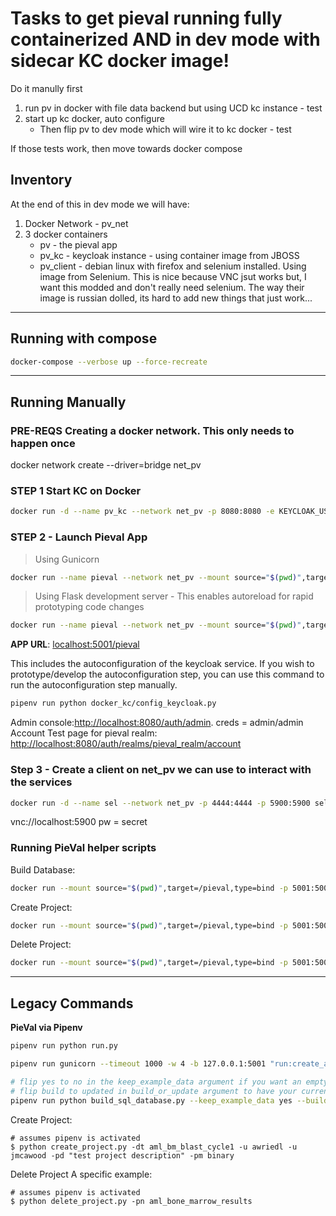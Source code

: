 # Tasks to get pieval running fully containerized AND in dev mode with sidecar KC docker image!

Do it manully first
1. run pv in docker with file data backend but using UCD kc instance - test
1. start up kc docker, auto configure
    - Then flip pv to dev mode which will wire it to kc docker - test

If those tests work, then move towards docker compose

## Inventory
At the end of this in dev mode we will have:
1. Docker Network - pv_net
1. 3 docker containers
    - pv - the pieval app
    - pv_kc - keycloak instance - using container image from JBOSS
    - pv_client - debian linux with firefox and selenium installed.  Using image from Selenium.  This is nice because VNC jsut works but, I want this modded and don't really need selenium.  The way their image is russian dolled, its hard to add new things that just work...

---
## Running with compose
```sh
docker-compose --verbose up --force-recreate
```

--- 
## Running Manually

### PRE-REQS Creating a docker network.  This only needs to happen once
docker network create --driver=bridge net_pv


### STEP 1 Start KC on Docker
```sh
docker run -d --name pv_kc --network net_pv -p 8080:8080 -e KEYCLOAK_USER=admin -e KEYCLOAK_PASSWORD=admin jboss/keycloak:11.0.2
```

### STEP 2 - Launch Pieval App
> Using Gunicorn
```sh
docker run --name pieval --network net_pv --mount source="$(pwd)",target=/pieval,type=bind -p 5001:5001 ariedl/pieval:v1.0.0 gunicorn --timeout 1000 -w 4 -b 0.0.0.0:5001 "run:create_app()"
```
> Using Flask development server - This enables autoreload for rapid prototyping code changes
```sh
docker run --name pieval --network net_pv --mount source="$(pwd)",target=/pieval,type=bind -p 5001:5001 ariedl/pieval:v1.0.0 python run.py
```
**APP URL**: [localhost:5001/pieval](http://localhost:5001/pieval)

This includes the autoconfiguration of the keycloak service.  If you wish to prototype/develop the autoconfiguration step, you can use this command to run the autoconfiguration step manually.
```sh
pipenv run python docker_kc/config_keycloak.py
```
Admin console:[http://localhost:8080/auth/admin](http://localhost:8080/auth/admin).  creds = admin/admin
Account Test page for pieval realm: [http://localhost:8080/auth/realms/pieval_realm/account](http://localhost:8080/auth/realms/pieval_realm/account)



### Step 3 - Create a client on net_pv we can use to interact with the services
```sh
docker run -d --name sel --network net_pv -p 4444:4444 -p 5900:5900 selenium/standalone-firefox-debug
```

vnc://localhost:5900  pw = secret



### Running PieVal helper scripts
Build Database:
```sh
docker run --mount source="$(pwd)",target=/pieval,type=bind -p 5001:5001 ariedl/pieval:v1.0.0 python build_sql_database.py --keep_example_data yes --build_or_update build
```

Create Project:
```sh
docker run --mount source="$(pwd)",target=/pieval,type=bind -p 5001:5001 ariedl/pieval:v1.0.0 python create_project.py -dt aml_bm_blast_cycle1 -u awriedl -u jmcawood -pd "test project description" -pm binary
```

Delete Project:
```sh
docker run --mount source="$(pwd)",target=/pieval,type=bind -p 5001:5001 ariedl/pieval:v1.0.0 python delete_project.py -pn aml_bone_marrow_results
```


---

## Legacy Commands
**PieVal via Pipenv**
```sh
pipenv run python run.py
```
```sh
pipenv run gunicorn --timeout 1000 -w 4 -b 127.0.0.1:5001 "run:create_app()"
```

```sh
# flip yes to no in the keep_example_data argument if you want an empty database
# flip build to updated in build_or_update argument to have your current database upgraded to latest version!
pipenv run python build_sql_database.py --keep_example_data yes --build_or_update build
```

Create Project:
```shell script
# assumes pipenv is activated
$ python create_project.py -dt aml_bm_blast_cycle1 -u awriedl -u jmcawood -pd "test project description" -pm binary
```


Delete Project
A specific example:  
```shell script
# assumes pipenv is activated
$ python delete_project.py -pn aml_bone_marrow_results
```